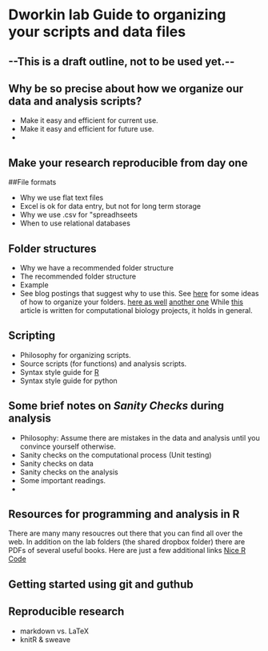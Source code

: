 Dworkin lab Guide to organizing your scripts and data files
===========================================================

## --This is a draft outline, not to be used yet.--

## Why be so precise about how we organize our data and analysis scripts?
- Make it easy and efficient for current use.
- Make it easy and efficient for future use.
- 
## Make your research reproducible from day one

##File formats
- Why we use flat text files
- Excel is ok for data entry, but not for long term storage
- Why we use .csv for "spreadhseets
- When to use relational databases

## Folder structures
- Why we have a recommended folder structure
- The recommended folder structure
- Example
- See blog postings that suggest why to use this.
 See [here](http://nicercode.github.io/blog/2013-04-05-projects/) for some ideas of how to organize your folders.
 [here as well](http://www.carlboettiger.info/2012/05/06/research-workflow.html)
[another one](http://www.sciencesurvivalblog.com/research-and-education/organizing-your-results_2920)
While [this](http://dx.plos.org/10.1371/journal.pcbi.1000424) article is written for computational biology projects, it holds in general.

## Scripting
- Philosophy for organizing scripts.
- Source scripts (for functions) and analysis scripts.
- Syntax style guide for [R](https://www.msu.edu/~idworkin/ZOL851_style_guide.html)
- Syntax style guide for python

## Some brief notes on *Sanity Checks* during analysis
- Philosophy: Assume there are mistakes in the data and analysis until you convince yourself otherwise.
- Sanity checks on the computational process (Unit testing)
- Sanity checks on data
- Sanity checks on the analysis
- Some important readings.
- 

## Resources for programming and analysis in R
 There are many many resoucres out there that you can find all over the web. In addition on the lab folders (the shared dropbox folder) there are PDFs of several useful books. Here are just a few additional links
[Nice R Code](http://nicercode.github.io/)

## Getting started using git and guthub

## Reproducible research
- markdown vs. LaTeX
- knitR & sweave


